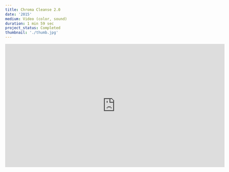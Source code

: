 ```yaml
---
title: Chroma Cleanse 2.0
date: '2015'
medium: Video (color, sound)
duration: 1 min 59 sec
project_status: Completed
thumbnail: './thumb.jpg'
---
```


<iframe src="https://player.vimeo.com/video/122816575?color=8CAD56&title=0&byline=0&portrait=0" width="711" height="400" frameborder="0" webkitallowfullscreen mozallowfullscreen allowfullscreen></iframe>
